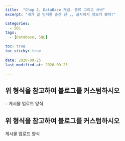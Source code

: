 ```yaml
---
title:  "Chap 2. DataBase 개념, 종류 그리고 서버" 
excerpt: "내가 널 인지한 순간 넌 ,, 글자에서 정보가 됐어!"

categories:
  - SQL
tags:
  - [Database, SQL]

toc: true
toc_sticky: true
 
date: 2020-09-25
last_modified_at: 2020-09-25

---
```



## 위 형식을 참고하여 블로그를 커스텀하시오

`-` 게시물 업로드 양식

## 위 형식을 참고하여 블로그를 커스텀하시오

게시물 업로드 양식